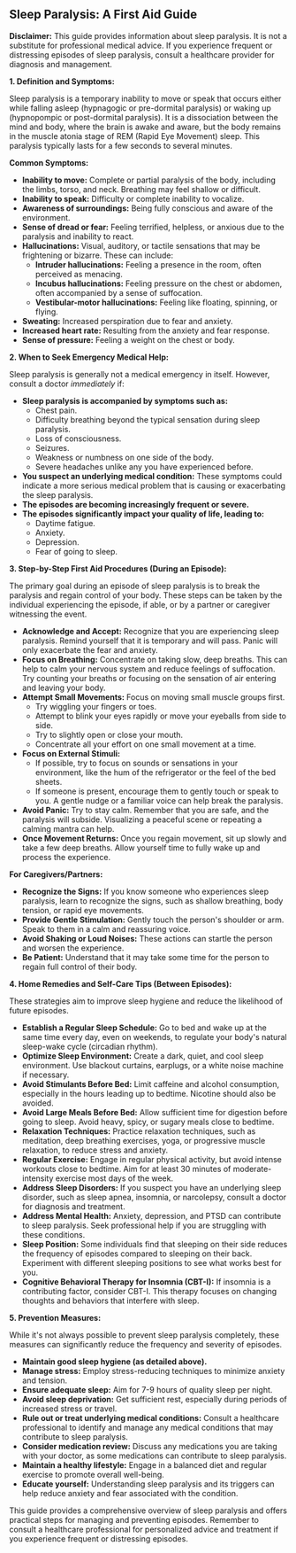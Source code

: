 ## Sleep Paralysis: A First Aid Guide

**Disclaimer:** This guide provides information about sleep paralysis. It is not a substitute for professional medical advice. If you experience frequent or distressing episodes of sleep paralysis, consult a healthcare provider for diagnosis and management.

**1. Definition and Symptoms:**

Sleep paralysis is a temporary inability to move or speak that occurs either while falling asleep (hypnagogic or pre-dormital paralysis) or waking up (hypnopompic or post-dormital paralysis). It is a dissociation between the mind and body, where the brain is awake and aware, but the body remains in the muscle atonia stage of REM (Rapid Eye Movement) sleep. This paralysis typically lasts for a few seconds to several minutes.

**Common Symptoms:**

*   **Inability to move:** Complete or partial paralysis of the body, including the limbs, torso, and neck. Breathing may feel shallow or difficult.
*   **Inability to speak:** Difficulty or complete inability to vocalize.
*   **Awareness of surroundings:** Being fully conscious and aware of the environment.
*   **Sense of dread or fear:** Feeling terrified, helpless, or anxious due to the paralysis and inability to react.
*   **Hallucinations:** Visual, auditory, or tactile sensations that may be frightening or bizarre. These can include:
    *   **Intruder hallucinations:** Feeling a presence in the room, often perceived as menacing.
    *   **Incubus hallucinations:** Feeling pressure on the chest or abdomen, often accompanied by a sense of suffocation.
    *   **Vestibular-motor hallucinations:** Feeling like floating, spinning, or flying.
*   **Sweating:** Increased perspiration due to fear and anxiety.
*   **Increased heart rate:** Resulting from the anxiety and fear response.
*   **Sense of pressure:** Feeling a weight on the chest or body.

**2. When to Seek Emergency Medical Help:**

Sleep paralysis is generally not a medical emergency in itself. However, consult a doctor *immediately* if:

*   **Sleep paralysis is accompanied by symptoms such as:**
    *   Chest pain.
    *   Difficulty breathing beyond the typical sensation during sleep paralysis.
    *   Loss of consciousness.
    *   Seizures.
    *   Weakness or numbness on one side of the body.
    *   Severe headaches unlike any you have experienced before.
*   **You suspect an underlying medical condition:** These symptoms could indicate a more serious medical problem that is causing or exacerbating the sleep paralysis.
*   **The episodes are becoming increasingly frequent or severe.**
*   **The episodes significantly impact your quality of life, leading to:**
    *   Daytime fatigue.
    *   Anxiety.
    *   Depression.
    *   Fear of going to sleep.

**3. Step-by-Step First Aid Procedures (During an Episode):**

The primary goal during an episode of sleep paralysis is to break the paralysis and regain control of your body. These steps can be taken by the individual experiencing the episode, if able, or by a partner or caregiver witnessing the event.

*   **Acknowledge and Accept:** Recognize that you are experiencing sleep paralysis. Remind yourself that it is temporary and will pass. Panic will only exacerbate the fear and anxiety.
*   **Focus on Breathing:** Concentrate on taking slow, deep breaths. This can help to calm your nervous system and reduce feelings of suffocation. Try counting your breaths or focusing on the sensation of air entering and leaving your body.
*   **Attempt Small Movements:** Focus on moving small muscle groups first.
    *   Try wiggling your fingers or toes.
    *   Attempt to blink your eyes rapidly or move your eyeballs from side to side.
    *   Try to slightly open or close your mouth.
    *   Concentrate all your effort on one small movement at a time.
*   **Focus on External Stimuli:**
    *   If possible, try to focus on sounds or sensations in your environment, like the hum of the refrigerator or the feel of the bed sheets.
    *   If someone is present, encourage them to gently touch or speak to you.  A gentle nudge or a familiar voice can help break the paralysis.
*   **Avoid Panic:** Try to stay calm. Remember that you are safe, and the paralysis will subside. Visualizing a peaceful scene or repeating a calming mantra can help.
*   **Once Movement Returns:**  Once you regain movement, sit up slowly and take a few deep breaths.  Allow yourself time to fully wake up and process the experience.

**For Caregivers/Partners:**

*   **Recognize the Signs:** If you know someone who experiences sleep paralysis, learn to recognize the signs, such as shallow breathing, body tension, or rapid eye movements.
*   **Provide Gentle Stimulation:** Gently touch the person's shoulder or arm. Speak to them in a calm and reassuring voice.
*   **Avoid Shaking or Loud Noises:** These actions can startle the person and worsen the experience.
*   **Be Patient:** Understand that it may take some time for the person to regain full control of their body.

**4. Home Remedies and Self-Care Tips (Between Episodes):**

These strategies aim to improve sleep hygiene and reduce the likelihood of future episodes.

*   **Establish a Regular Sleep Schedule:** Go to bed and wake up at the same time every day, even on weekends, to regulate your body's natural sleep-wake cycle (circadian rhythm).
*   **Optimize Sleep Environment:** Create a dark, quiet, and cool sleep environment. Use blackout curtains, earplugs, or a white noise machine if necessary.
*   **Avoid Stimulants Before Bed:** Limit caffeine and alcohol consumption, especially in the hours leading up to bedtime. Nicotine should also be avoided.
*   **Avoid Large Meals Before Bed:** Allow sufficient time for digestion before going to sleep. Avoid heavy, spicy, or sugary meals close to bedtime.
*   **Relaxation Techniques:** Practice relaxation techniques, such as meditation, deep breathing exercises, yoga, or progressive muscle relaxation, to reduce stress and anxiety.
*   **Regular Exercise:** Engage in regular physical activity, but avoid intense workouts close to bedtime. Aim for at least 30 minutes of moderate-intensity exercise most days of the week.
*   **Address Sleep Disorders:** If you suspect you have an underlying sleep disorder, such as sleep apnea, insomnia, or narcolepsy, consult a doctor for diagnosis and treatment.
*   **Address Mental Health:**  Anxiety, depression, and PTSD can contribute to sleep paralysis. Seek professional help if you are struggling with these conditions.
*   **Sleep Position:** Some individuals find that sleeping on their side reduces the frequency of episodes compared to sleeping on their back. Experiment with different sleeping positions to see what works best for you.
*   **Cognitive Behavioral Therapy for Insomnia (CBT-I):** If insomnia is a contributing factor, consider CBT-I.  This therapy focuses on changing thoughts and behaviors that interfere with sleep.

**5. Prevention Measures:**

While it's not always possible to prevent sleep paralysis completely, these measures can significantly reduce the frequency and severity of episodes.

*   **Maintain good sleep hygiene (as detailed above).**
*   **Manage stress:** Employ stress-reducing techniques to minimize anxiety and tension.
*   **Ensure adequate sleep:** Aim for 7-9 hours of quality sleep per night.
*   **Avoid sleep deprivation:** Get sufficient rest, especially during periods of increased stress or travel.
*   **Rule out or treat underlying medical conditions:** Consult a healthcare professional to identify and manage any medical conditions that may contribute to sleep paralysis.
*   **Consider medication review:** Discuss any medications you are taking with your doctor, as some medications can contribute to sleep paralysis.
*   **Maintain a healthy lifestyle:** Engage in a balanced diet and regular exercise to promote overall well-being.
*   **Educate yourself:** Understanding sleep paralysis and its triggers can help reduce anxiety and fear associated with the condition.

This guide provides a comprehensive overview of sleep paralysis and offers practical steps for managing and preventing episodes. Remember to consult a healthcare professional for personalized advice and treatment if you experience frequent or distressing episodes.
